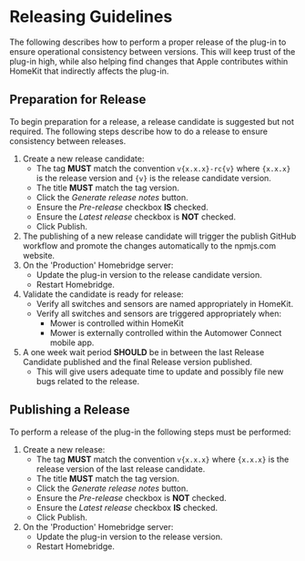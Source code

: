 # Releasing Guidelines

The following describes how to perform a proper release of the plug-in to ensure operational consistency between versions. This will keep trust of the plug-in high, while also helping find changes that Apple contributes within HomeKit that indirectly affects the plug-in.

## Preparation for Release
To begin preparation for a release, a release candidate is suggested but not required. The following steps describe how to do a release to ensure consistency between releases.

1. Create a new release candidate:
    - The tag **MUST** match the convention `v{x.x.x}-rc{v}` where `{x.x.x}` is the release version and `{v}` is the release candidate version.
    - The title **MUST** match the tag version.
    - Click the *Generate release notes* button.
    - Ensure the *Pre-release* checkbox **IS** checked.
    - Ensure the *Latest release* checkbox is **NOT** checked.
    - Click Publish.
2. The publishing of a new release candidate will trigger the publish GitHub workflow and promote the changes automatically to the npmjs.com website.
3. On the 'Production' Homebridge server:
    - Update the plug-in version to the release candidate version.
    - Restart Homebridge.
4. Validate the candidate is ready for release:
    - Verify all switches and sensors are named appropriately in HomeKit.
    - Verify all switches and sensors are triggered appropriately when:
      - Mower is controlled within HomeKit
      - Mower is externally controlled within the Automower Connect mobile app.
5. A one week wait period **SHOULD** be in between the last Release Candidate published and the final Release version published.
    - This will give users adequate time to update and possibly file new bugs related to the release.

## Publishing a Release
To perform a release of the plug-in the following steps must be performed:

1. Create a new release:
    - The tag **MUST** match the convention `v{x.x.x}` where `{x.x.x}` is the release version of the last release candidate.
    - The title **MUST** match the tag version.
    - Click the *Generate release notes* button.
    - Ensure the *Pre-release* checkbox is **NOT** checked.
    - Ensure the *Latest release* checkbox **IS** checked.
    - Click Publish.
2. On the 'Production' Homebridge server:
    - Update the plug-in version to the release version.
    - Restart Homebridge.
